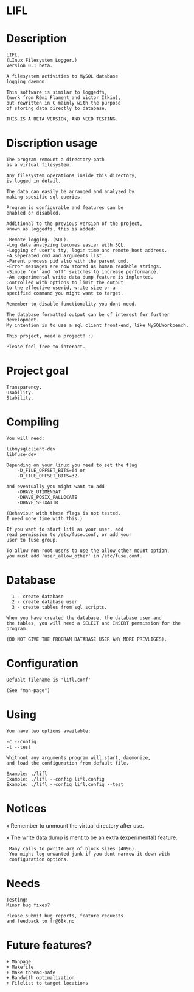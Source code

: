# LIFL

Description
=================================================
	
	LIFL.
	(LInux Filesystem Logger.)
	Version 0.1 beta.

	A filesystem activities to MySQL database
	logging daemon.

	This software is similar to loggedfs,
	(work from Rémi Flament and Victor Itkin),
	but rewritten in C mainly with the purpose
	of storing data directly to database.

	THIS IS A BETA VERSION, AND NEED TESTING.


Discription usage
=================================================
	
	The program remount a directory-path
	as a virtual filesystem.

	Any filesystem operations inside this directory,
	is logged in detail.
	
	The data can easily be arranged and analyzed by
	making spesific sql queries.

	Program is configurable and features can be
	enabled or disabled.

	Additional to the previous version of the project,
	known as loggedfs, this is added:

	-Remote logging. (SQL).
	-Log data analyzing becomes easier with SQL.
	-Logging of user's tty, login time and remote host address.
	-A seperated cmd and arguments list.
	-Parent process pid also with the parent cmd.
	-Error messages are now stored as human readable strings.
	-Simple 'on' and 'off' switches to increase performance.
	-An experimental write data dump feature is implented.
	Controlled with options to limit the output
	to the effective userid, write size or a
	specified command you might want to target.

	Remember to disable functionality you dont need.

	The database formatted output can be of interest for further development.
	My intention is to use a sql client front-end, like MySQLWorkbench.

	This project, need a project! :)

	Please feel free to interact.


Project goal
=================================================

    Transparency.
    Usability.
    Stability.


Compiling
=================================================

	You will need:

	libmysqlclient-dev
	libfuse-dev

	Depending on your linux you need to set the flag
	    -D_FILE_OFFSET_BITS=64 or
	    -D_FILE_OFFSET_BITS=32.

	And eventually you might want to add
		-DHAVE_UTIMENSAT
		-DHAVE_POSIX_FALLOCATE
		-DHAVE_SETXATTR

	(Behaviour with these flags is not tested.
	I need more time with this.)

	If you want to start lifl as your user, add
	read permission to /etc/fuse.conf, or add your
	user to fuse group.

	To allow non-root users to use the allow_other mount option,
	you must add 'user_allow_other' in /etc/fuse.conf.


Database
=================================================

	  1 - create database
	  2 - create database user
	  3 - create tables from sql scripts. 
	
	When you have created the database, the database user and
	the tables, you will need a SELECT and INSERT permission for the program.

	(DO NOT GIVE THE PROGRAM DATABASE USER ANY MORE PRIVLIGES).
	

Configuration
=================================================
	
	Defualt filename is 'lifl.conf'
	
	(See "man-page")	


Using
=================================================

	You have two options available:

	-c --config
	-t --test

	Whithout any arguments program will start, daemonize, 
	and load the configuration from default file.

	Example: ./lifl
	Example: ./lifl --config lifl.config
	Example: ./lifl --config lifl.config --test

Notices
===============================================

   x Remember to unmount the virtual directory after use.

   x The write data dump is ment to be an extra (experimental) feature.

     Many calls to pwrite are of block sizes (4096).
     You might log unwanted junk if you dont narrow it down with
     configuration options.


Needs
==================================================

	Testing!
	Minor bug fixes?

	Please submit bug reports, feature requests
	and feedback to fr@68k.no
	

Future features?
=================================================

	+ Manpage
	+ Makefile
	+ Make thread-safe
	+ Bandwith optimalization
	+ Filelist to target locations

